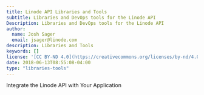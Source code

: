 ```yaml
---
title: Linode API Libraries and Tools
subtitle: Libraries and DevOps tools for the Linode API
Description: Libraries and DevOps tools for the Linode API
author:
  name: Josh Sager
  email: jsager@linode.com
description: Libraries and Tools
keywords: []
license: '[CC BY-ND 4.0](https://creativecommons.org/licenses/by-nd/4.0)'
date: 2018-06-13T08:55:08-04:00
type: "libraries-tools"
---
```

Integrate the Linode API with Your Application
